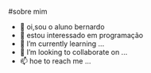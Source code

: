 #sobre mim
- 👋 oi,sou o aluno bernardo
- 👀 estou interessado em programação
- 🌱 I’m currently learning ...
- 💞️ I’m looking to collaborate on ...
- 📫 hoe to reach me ...

<!---
BERNARDOGAME/BERNARDOGAME is a ✨ special ✨ repository because its `README.md` (this file) appears on your GitHub profile.
You can click the Preview link to take a look at your changes.
--->
